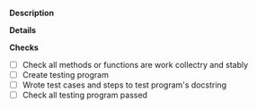 **Description**

<!-- Modification description here. -->

**Details**

<!-- More info about PR here if you have. -->

**Checks**

- [ ] Check all methods or functions are work collectry and stably
- [ ] Create testing program
- [ ] Wrote test cases and steps to test program's docstring
- [ ] Check all testing program passed

<!-- If non feature modification, skip this checks and use this template. -->
<!--
- ~~Check all methods or functions are work collectry and stably~~
- ~~Create testing program~~
- ~~Wrote test cases and steps to test program's docstring~~
- ~~Check all testing program passed~~

Checks skipped because it makes no affects to feature. -->
